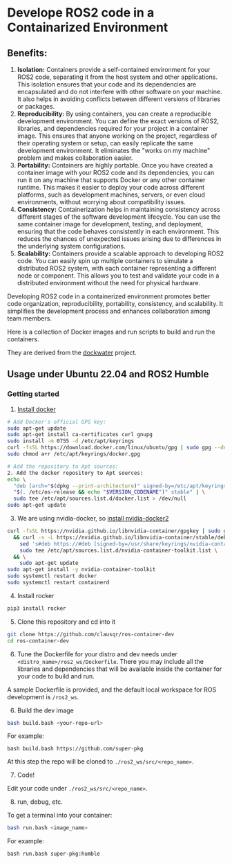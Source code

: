# Develope ROS2 code in a Containarized Environment

## Benefits:

1. **Isolation:** Containers provide a self-contained environment for your ROS2 code, separating it from the host system and other applications. This isolation ensures that your code and its dependencies are encapsulated and do not interfere with other software on your machine. It also helps in avoiding conflicts between different versions of libraries or packages.
2. **Reproducibility:** By using containers, you can create a reproducible development environment. You can define the exact versions of ROS2, libraries, and dependencies required for your project in a container image. This ensures that anyone working on the project, regardless of their operating system or setup, can easily replicate the same development environment. It eliminates the "works on my machine" problem and makes collaboration easier.
3. **Portability:** Containers are highly portable. Once you have created a container image with your ROS2 code and its dependencies, you can run it on any machine that supports Docker or any other container runtime. This makes it easier to deploy your code across different platforms, such as development machines, servers, or even cloud environments, without worrying about compatibility issues.
4. **Consistency:** Containerization helps in maintaining consistency across different stages of the software development lifecycle. You can use the same container image for development, testing, and deployment, ensuring that the code behaves consistently in each environment. This reduces the chances of unexpected issues arising due to differences in the underlying system configurations.
5. **Scalability:** Containers provide a scalable approach to developing ROS2 code. You can easily spin up multiple containers to simulate a distributed ROS2 system, with each container representing a different node or component. This allows you to test and validate your code in a distributed environment without the need for physical hardware.

Developing ROS2 code in a containerized environment promotes better code organization, reproducibility, portability, consistency, and scalability. It simplifies the development process and enhances collaboration among team members.

Here is a collection of Docker images and run scripts to build and run the containers. 

They are derived from the [dockwater](https://github.com/Field-Robotics-Lab/dockwater) project.

## Usage under Ubuntu 22.04 and ROS2 Humble

### Getting started

1. [Install docker](https://docs.docker.com/engine/install/ubuntu/#install-using-the-repository)
``` bash
# Add Docker's official GPG key:
sudo apt-get update
sudo apt-get install ca-certificates curl gnupg
sudo install -m 0755 -d /etc/apt/keyrings
curl -fsSL https://download.docker.com/linux/ubuntu/gpg | sudo gpg --dearmor -o /etc/apt/keyrings/docker.gpg
sudo chmod a+r /etc/apt/keyrings/docker.gpg

# Add the repository to Apt sources:
2. Add the docker repository to Apt sources:
echo \
  "deb [arch="$(dpkg --print-architecture)" signed-by=/etc/apt/keyrings/docker.gpg] https://download.docker.com/linux/ubuntu \
  "$(. /etc/os-release && echo "$VERSION_CODENAME")" stable" | \
  sudo tee /etc/apt/sources.list.d/docker.list > /dev/null
sudo apt-get update
```

3. We are using nvidia-docker, so [install nvidia-docker2](https://docs.nvidia.com/datacenter/cloud-native/container-toolkit/latest/install-guide.html)
``` bash
curl -fsSL https://nvidia.github.io/libnvidia-container/gpgkey | sudo gpg --dearmor -o /usr/share/keyrings/nvidia-container-toolkit-keyring.gpg \
  && curl -s -L https://nvidia.github.io/libnvidia-container/stable/deb/nvidia-container-toolkit.list | \
    sed 's#deb https://#deb [signed-by=/usr/share/keyrings/nvidia-container-toolkit-keyring.gpg] https://#g' | \
    sudo tee /etc/apt/sources.list.d/nvidia-container-toolkit.list \
  && \
    sudo apt-get update
sudo apt-get install -y nvidia-container-toolkit
sudo systemctl restart docker
sudo systemctl restart containerd
```

4. Install rocker
``` bash
pip3 install rocker
```

5. Clone this repository and cd into it
``` bash
git clone https://github.com/clausqr/ros-container-dev
cd ros-container-dev
```

6. Tune the Dockerfile for your distro and dev needs under
`<distro_name>/ros2_ws/Dockerfile`. There you may include all the libraries and dependencies that will be available inside the container for your code to build and run.

A sample Dockerfile is provided, and the default local workspace for ROS development is `/ros2_ws`.

6. Build the dev image
``` bash
bash build.bash <your-repo-url>
```

For example:
```
bash build.bash https://github.com/super-pkg
```

At this step the repo will be cloned to `./ros2_ws/src/<repo_name>`.

7. Code!

Edit your code under `./ros2_ws/src/<repo_name>`.

8. run, debug, etc.

To get a terminal into your container:

``` bash
bash run.bash <image_name>
```

For example:
```
bash run.bash super-pkg:humble
```